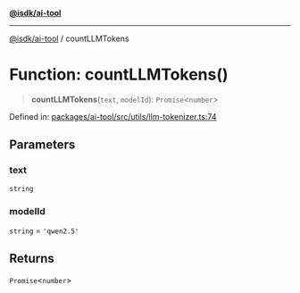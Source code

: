 [**@isdk/ai-tool**](../README.md)

***

[@isdk/ai-tool](../globals.md) / countLLMTokens

# Function: countLLMTokens()

> **countLLMTokens**(`text`, `modelId`): `Promise`\<`number`\>

Defined in: [packages/ai-tool/src/utils/llm-tokenizer.ts:74](https://github.com/isdk/ai-tool.js/blob/79d5773fa454dc7789b1291b1ebd73e4c1b93154/src/utils/llm-tokenizer.ts#L74)

## Parameters

### text

`string`

### modelId

`string` = `'qwen2.5'`

## Returns

`Promise`\<`number`\>
